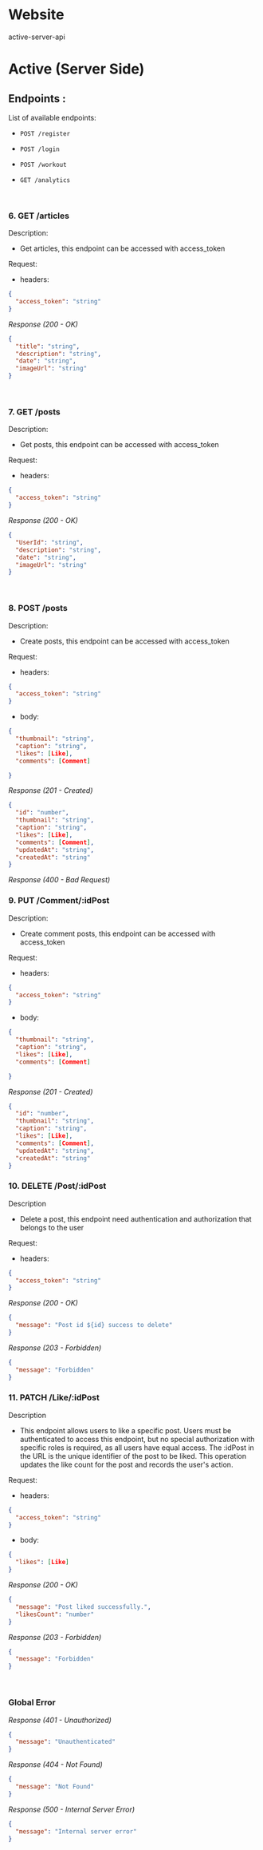 # Website

active-server-api

# Active (Server Side)

## Endpoints :

List of available endpoints:

- `POST /register`
- `POST /login`
- `POST /workout`
- `GET /analytics`

  &nbsp;


### 6. GET /articles

Description:

- Get articles, this endpoint can be accessed with access_token

Request:

- headers:

```json
{
  "access_token": "string"
}
```

_Response (200 - OK)_

```json
{
  "title": "string",
  "description": "string",
  "date": "string",
  "imageUrl": "string"
}
```

&nbsp;

### 7. GET /posts

Description:

- Get posts, this endpoint can be accessed with access_token

Request:

- headers:

```json
{
  "access_token": "string"
}
```

_Response (200 - OK)_

```json
{
  "UserId": "string",
  "description": "string",
  "date": "string",
  "imageUrl": "string"
}
```

&nbsp;

### 8. POST /posts

Description:

- Create posts, this endpoint can be accessed with access_token

Request:

- headers:

```json
{
  "access_token": "string"
}
```

- body:

```json
{
  "thumbnail": "string",
  "caption": "string",
  "likes": [Like],
  "comments": [Comment]

}
```

_Response (201 - Created)_

```json
{
  "id": "number",
  "thumbnail": "string",
  "caption": "string",
  "likes": [Like],
  "comments": [Comment],
  "updatedAt": "string",
  "createdAt": "string"
}
```

_Response (400 - Bad Request)_



### 9. PUT /Comment/:idPost

Description:

- Create comment posts, this endpoint can be accessed with access_token

Request:

- headers:

```json
{
  "access_token": "string"
}
```

- body:

```json
{
  "thumbnail": "string",
  "caption": "string",
  "likes": [Like],
  "comments": [Comment]

}
```

_Response (201 - Created)_

```json
{
  "id": "number",
  "thumbnail": "string",
  "caption": "string",
  "likes": [Like],
  "comments": [Comment],
  "updatedAt": "string",
  "createdAt": "string"
}
```

### 10. DELETE /Post/:idPost

Description

- Delete a post, this endpoint need authentication and authorization that belongs to the user

Request:

- headers:

```json
{
  "access_token": "string"
}
```

_Response (200 - OK)_

```json
{
  "message": "Post id ${id} success to delete"
}
```

_Response (203 - Forbidden)_

```json
{
  "message": "Forbidden"
}
```

### 11. PATCH /Like/:idPost

Description

- This endpoint allows users to like a specific post. Users must be authenticated to access this endpoint, but no special authorization with specific roles is required, as all users have equal access. The :idPost in the URL is the unique identifier of the post to be liked. This operation updates the like count for the post and records the user's action.

Request:

- headers:

```json
{
  "access_token": "string"
}
```

- body:

```json
{
  "likes": [Like]
}
```

_Response (200 - OK)_

```json
{
  "message": "Post liked successfully.",
  "likesCount": "number"
}
```

_Response (203 - Forbidden)_

```json
{
  "message": "Forbidden"
}
```

&nbsp;


### Global Error

_Response (401 - Unauthorized)_

```json
{
  "message": "Unauthenticated"
}
```

_Response (404 - Not Found)_

```json
{
  "message": "Not Found"
}
```

_Response (500 - Internal Server Error)_

```json
{
  "message": "Internal server error"
}
```



